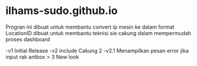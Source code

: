 # ilhams-sudo.github.io

Progran ini dibuat untuk membantu convert ip mesin ke dalam format LocationID
dibuat untuk membantu teknisi sie cakung dalam mempermudah proses dashboard

-v1 Initial Release
-v2 include Cakung 2
-v2.1 Menampilkan pesan error jika input rak antbox > 3
      New look
